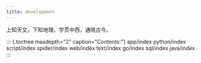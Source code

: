 ```yaml
---
title: development
---
```


上知天文，下知地理，学贯中西，通晓古今。

::: {.toctree maxdepth="2" caption="Contents:"}
app/index python/index script/index spider/index web/index text/index
go/index sql/index java/index
:::
